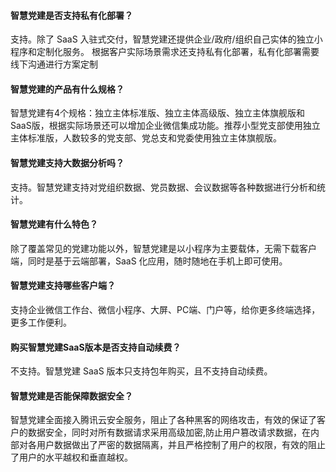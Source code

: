 #### 智慧党建是否支持私有化部署？
支持。除了 SaaS 入驻式交付，智慧党建还提供企业/政府/组织自己实体的独立小程序和定制化服务。 根据客户实际场景需求还支持私有化部署，私有化部署需要线下沟通进行方案定制

#### 智慧党建的产品有什么规格？
智慧党建有4个规格：独立主体标准版、独立主体高级版、独立主体旗舰版和SaaS版，根据实际场景还可以增加企业微信集成功能。推荐小型党支部使用独立主体标准版，人数较多的党支部、党总支和党委使用独立主体旗舰版。

#### 智慧党建支持大数据分析吗？
支持。智慧党建支持对党组织数据、党员数据、会议数据等各种数据进行分析和统计。

#### 智慧党建有什么特色？
除了覆盖常见的党建功能以外，智慧党建是以小程序为主要载体，无需下载客户端，同时是基于云端部署，SaaS 化应用，随时随地在手机上即可使用。 

#### 智慧党建支持哪些客户端？
支持企业微信工作台、微信小程序、大屏、PC端、门户等，给你更多终端选择，更多工作便利。

#### 购买智慧党建SaaS版本是否支持自动续费？
不支持。智慧党建 SaaS 版本只支持包年购买，且不支持自动续费。

#### 智慧党建是否能保障数据安全？
智慧党建全面接入腾讯云安全服务，阻止了各种黑客的网络攻击，有效的保证了客户的数据安全，同时对所有数据请求采用高级加密,防止用户篡改请求数据，在内部对各用户数据做出了严密的数据隔离，并且严格控制了用户的权限，有效的阻止了用户的水平越权和垂直越权。 

